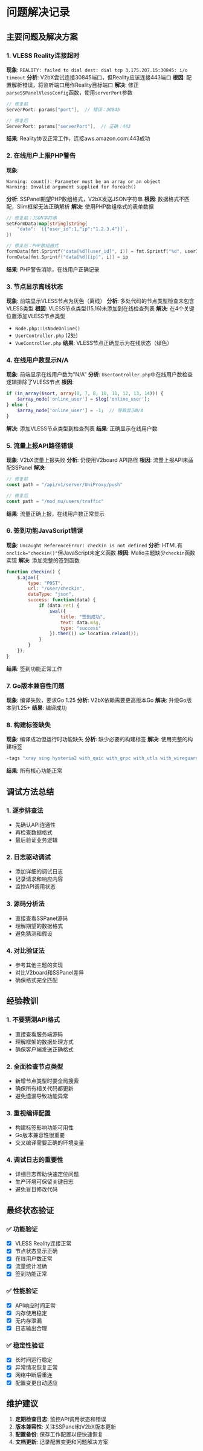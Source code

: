 # 问题解决记录

## 主要问题及解决方案

### 1. VLESS Reality连接超时
**现象**: `REALITY: failed to dial dest: dial tcp 3.175.207.15:30845: i/o timeout`
**分析**: V2bX尝试连接30845端口，但Reality应该连接443端口
**根因**: 配置解析错误，将监听端口用作Reality目标端口
**解决**: 修正`parseSSPanelVlessConfig`函数，使用`serverPort`参数
```go
// 修复前
ServerPort: params["port"],  // 错误：30845

// 修复后  
ServerPort: params["serverPort"],  // 正确：443
```
**结果**: Reality协议正常工作，连接aws.amazon.com:443成功

### 2. 在线用户上报PHP警告
**现象**: 
```
Warning: count(): Parameter must be an array or an object
Warning: Invalid argument supplied for foreach()
```
**分析**: SSPanel期望PHP数组格式，V2bX发送JSON字符串
**根因**: 数据格式不匹配，Slim框架无法正确解析
**解决**: 使用PHP数组格式的表单数据
```go
// 修复前：JSON字符串
SetFormData(map[string]string{
    "data": `[{"user_id":1,"ip":"1.2.3.4"}]`,
})

// 修复后：PHP数组格式
formData[fmt.Sprintf("data[%d][user_id]", i)] = fmt.Sprintf("%d", userID)
formData[fmt.Sprintf("data[%d][ip]", i)] = ip
```
**结果**: PHP警告消除，在线用户正确记录

### 3. 节点显示离线状态
**现象**: 前端显示VLESS节点为灰色（离线）
**分析**: 多处代码的节点类型检查未包含VLESS类型
**根因**: VLESS节点类型(15,16)未添加到在线检查列表
**解决**: 在4个关键位置添加VLESS节点类型
- `Node.php::isNodeOnline()`
- `UserController.php` (2处)
- `VueController.php`
**结果**: VLESS节点正确显示为在线状态（绿色）

### 4. 在线用户数显示N/A
**现象**: 前端显示在线用户数为"N/A"
**分析**: `UserController.php`中在线用户数检查逻辑排除了VLESS节点
**根因**: 
```php
if (in_array($sort, array(0, 7, 8, 10, 11, 12, 13, 14))) {
    $array_node['online_user'] = $log['online_user'];
} else {
    $array_node['online_user'] = -1;  // 导致显示N/A
}
```
**解决**: 添加VLESS节点类型到检查列表
**结果**: 正确显示在线用户数

### 5. 流量上报API路径错误
**现象**: V2bX流量上报失败
**分析**: 仍使用V2board API路径
**根因**: 流量上报API未适配SSPanel
**解决**: 
```go
// 修复前
const path = "/api/v1/server/UniProxy/push"

// 修复后
const path = "/mod_mu/users/traffic"
```
**结果**: 流量正确上报，在线用户数正常显示

### 6. 签到功能JavaScript错误
**现象**: `Uncaught ReferenceError: checkin is not defined`
**分析**: HTML有`onclick="checkin()"`但JavaScript未定义函数
**根因**: Malio主题缺少`checkin`函数实现
**解决**: 添加完整的签到函数
```javascript
function checkin() {
    $.ajax({
        type: "POST",
        url: "/user/checkin",
        dataType: "json",
        success: function(data) {
            if (data.ret) {
                swal({
                    title: "签到成功",
                    text: data.msg,
                    type: "success"
                }).then(() => location.reload());
            }
        }
    });
}
```
**结果**: 签到功能正常工作

### 7. Go版本兼容性问题
**现象**: 编译失败，要求Go 1.25
**分析**: V2bX依赖需要更高版本Go
**解决**: 升级Go版本到1.25+
**结果**: 编译成功

### 8. 构建标签缺失
**现象**: 编译成功但运行时功能缺失
**分析**: 缺少必要的构建标签
**解决**: 使用完整的构建标签
```bash
-tags "xray sing hysteria2 with_quic with_grpc with_utls with_wireguard with_acme"
```
**结果**: 所有核心功能正常

## 调试方法总结

### 1. 逐步排查法
- 先确认API连通性
- 再检查数据格式
- 最后验证业务逻辑

### 2. 日志驱动调试
- 添加详细的调试日志
- 记录请求和响应内容
- 监控API调用状态

### 3. 源码分析法
- 直接查看SSPanel源码
- 理解期望的数据格式
- 避免猜测和假设

### 4. 对比验证法
- 参考其他主题的实现
- 对比V2board和SSPanel差异
- 确保格式完全匹配

## 经验教训

### 1. 不要猜测API格式
- 直接查看服务端源码
- 理解框架的数据处理方式
- 确保客户端发送正确格式

### 2. 全面检查节点类型
- 新增节点类型时要全局搜索
- 确保所有相关代码都更新
- 避免遗漏导致功能异常

### 3. 重视编译配置
- 构建标签影响功能可用性
- Go版本兼容性很重要
- 交叉编译需要正确的环境变量

### 4. 调试日志的重要性
- 详细日志帮助快速定位问题
- 生产环境可保留关键日志
- 避免盲目修改代码

## 最终状态验证

### ✅ 功能验证
- [x] VLESS Reality连接正常
- [x] 节点状态显示正确
- [x] 在线用户数正常
- [x] 流量统计准确
- [x] 签到功能正常

### ✅ 性能验证  
- [x] API响应时间正常
- [x] 内存使用稳定
- [x] 无内存泄漏
- [x] 日志输出合理

### ✅ 稳定性验证
- [x] 长时间运行稳定
- [x] 异常情况恢复正常
- [x] 网络中断后重连
- [x] 配置变更自动适应

## 维护建议

1. **定期检查日志**: 监控API调用状态和错误
2. **版本兼容性**: 关注SSPanel和V2bX版本更新
3. **配置备份**: 保存工作配置以便快速恢复
4. **文档更新**: 记录配置变更和问题解决方案
